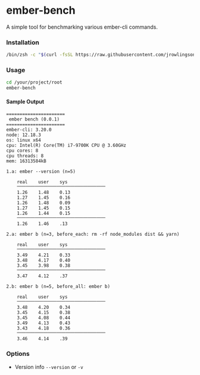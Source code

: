 # ember-bench

A simple tool for benchmarking various ember-cli commands.

### Installation

```sh
/bin/zsh -c "$(curl -fsSL https://raw.githubusercontent.com/jrowlingson/ember-bench/master/install.sh)"
```

### Usage

```sh
cd /your/project/root
ember-bench
```

#### Sample Output

```
======================
 ember bench (0.0.1)
======================
ember-cli: 3.20.0
node: 12.18.3
os: linux x64
cpu: Intel(R) Core(TM) i7-9700K CPU @ 3.60GHz
cpu cores: 8
cpu threads: 8
mem: 16313584kB

1.a: ember --version (n=5)

	real	user	sys
	⎻⎻⎻⎻⎻⎻⎻⎻⎻⎻⎻⎻⎻⎻⎻⎻⎻⎻⎻⎻
	1.26	1.48	0.13
	1.27	1.45	0.16
	1.26	1.48	0.09
	1.27	1.45	0.15
	1.26	1.44	0.15
	⎻⎻⎻⎻⎻⎻⎻⎻⎻⎻⎻⎻⎻⎻⎻⎻⎻⎻⎻⎻
	1.26	1.46	.13

2.a: ember b (n=3, before_each: rm -rf node_modules dist && yarn)

	real	user	sys
	⎻⎻⎻⎻⎻⎻⎻⎻⎻⎻⎻⎻⎻⎻⎻⎻⎻⎻⎻⎻
	3.49	4.21	0.33
	3.48	4.17	0.40
	3.45	3.98	0.38
	⎻⎻⎻⎻⎻⎻⎻⎻⎻⎻⎻⎻⎻⎻⎻⎻⎻⎻⎻⎻
	3.47	4.12	.37

2.b: ember b (n=5, before_all: ember b)

	real	user	sys
	⎻⎻⎻⎻⎻⎻⎻⎻⎻⎻⎻⎻⎻⎻⎻⎻⎻⎻⎻⎻
	3.48	4.20	0.34
	3.45	4.15	0.38
	3.45	4.08	0.44
	3.49	4.13	0.43
	3.43	4.18	0.36
	⎻⎻⎻⎻⎻⎻⎻⎻⎻⎻⎻⎻⎻⎻⎻⎻⎻⎻⎻⎻
	3.46	4.14	.39
```

### Options

* Version info
`--version` or `-v`
